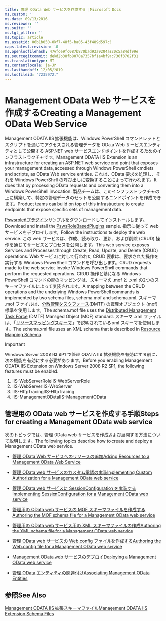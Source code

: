 ```yaml
---
title: 管理 OData Web サービスを作成する |Microsoft Docs
ms.custom: ''
ms.date: 09/13/2016
ms.reviewer: ''
ms.suite: ''
ms.tgt_pltfrm: ''
ms.topic: article
ms.assetid: 06b1b050-0bf7-48f5-ba05-43f489d597c0
caps.latest.revision: 10
ms.openlocfilehash: 476fce9fc087b870bad93a9204a820c5a84df99e
ms.sourcegitcommit: debd2b38fb8070a7357bf1a4bf9cc736f3702f31
ms.translationtype: MT
ms.contentlocale: ja-JP
ms.lasthandoff: 12/05/2019
ms.locfileid: "72359721"
---
```

# <a name="creating-a-management-odata-web-service"></a><span data-ttu-id="1a6ca-102">Management OData Web サービスを作成する</span><span class="sxs-lookup"><span data-stu-id="1a6ca-102">Creating a Management OData Web Service</span></span>

<span data-ttu-id="1a6ca-103">Management ODATA IIS 拡張機能は、Windows PowerShell コマンドレットとスクリプトを通じてアクセスされる管理データを OData Web サービスエンティティとして公開する ASP.NET web サービスエンドポイントを作成するためのインフラストラクチャです。</span><span class="sxs-lookup"><span data-stu-id="1a6ca-103">Management ODATA IIS Extension is an infrastructure for creating an ASP.NET web service end point that exposes your management data, accessed through Windows PowerShell cmdlets and scripts, as OData Web service entities.</span></span> <span data-ttu-id="1a6ca-104">これは、OData 要求を処理し、それを Windows PowerShell の呼び出しに変換することによって行われます。</span><span class="sxs-lookup"><span data-stu-id="1a6ca-104">It does that by processing OData requests and converting them into a Windows PowerShell invocation.</span></span> <span data-ttu-id="1a6ca-105">製品チームは、このインフラストラクチャの上に構築して、特定の管理データのセットを公開するエンドポイントを作成できます。</span><span class="sxs-lookup"><span data-stu-id="1a6ca-105">Product teams can build on top of this infrastructure to create endpoints that expose specific sets of management data.</span></span>

<span data-ttu-id="1a6ca-106">[Pswsroleñプラグイン](https://code.msdn.microsoft.com:443/windowsdesktop/PswsRoleBasedPlugins-9c79b75a)サンプルをダウンロードしてインストールします。</span><span class="sxs-lookup"><span data-stu-id="1a6ca-106">Download and install the [PswsRoleBasedPlugins](https://code.msdn.microsoft.com:443/windowsdesktop/PswsRoleBasedPlugins-9c79b75a) sample.</span></span> <span data-ttu-id="1a6ca-107">指示に従って web サービスをデプロイします。</span><span class="sxs-lookup"><span data-stu-id="1a6ca-107">Follow the instructions to deploy the web service.</span></span> <span data-ttu-id="1a6ca-108">この web サービスは、作成、読み取り、更新、および削除 (CRUD) 操作を通じてサービスとプロセスを公開します。</span><span class="sxs-lookup"><span data-stu-id="1a6ca-108">This web service exposes Services and Processes through Create, Read, Update, and Delete (CRUD) operations.</span></span> <span data-ttu-id="1a6ca-109">Web サービスに対して行われた CRUD 要求は、要求された操作を実行する Windows PowerShell コマンドを呼び出します。</span><span class="sxs-lookup"><span data-stu-id="1a6ca-109">CRUD requests made to the web service invoke  Windows PowerShell commands that perform the requested operations.</span></span> <span data-ttu-id="1a6ca-110">CRUD 操作と基になる Windows PowerShell コマンドの間のマッピングは、スキーマの .mof と .xml の2つのスキーマファイルによって実装されます。</span><span class="sxs-lookup"><span data-stu-id="1a6ca-110">A mapping between the CRUD operations and the underlying Windows PowerShell commands is implemented by two schema files, schema.mof and schema.xml.</span></span> <span data-ttu-id="1a6ca-111">スキーマ .mof ファイルは、[分散管理タスクフォース](https://www.dmtf.org/)(DMTF) の管理オブジェクト (mof) 標準を使用します。</span><span class="sxs-lookup"><span data-stu-id="1a6ca-111">The schema.mof file uses the [Distributed Management  Task Force](https://www.dmtf.org/) (DMTF) Managed Object (MOF) standard.</span></span> <span data-ttu-id="1a6ca-112">スキーマ .xml ファイルは、「[リソースマッピングスキーマ](./resource-mapping-schema.md)」で説明されている xml スキーマを使用します。</span><span class="sxs-lookup"><span data-stu-id="1a6ca-112">The schema.xml file uses an XML schema that is described in [Resource Mapping Schema](./resource-mapping-schema.md).</span></span>

> [!IMPORTANT]
> <span data-ttu-id="1a6ca-113">Windows Server 2008 R2 SP1 で管理 ODATA IIS 拡張機能を有効にする前に、次の機能を有効にする必要があります。</span><span class="sxs-lookup"><span data-stu-id="1a6ca-113">Before you enabling Management ODATA IIS Extension on Windows Server 2008 R2 SP1, the following features must be enabled.</span></span>
>
> 1.  <span data-ttu-id="1a6ca-114">IIS-WebServerRole</span><span class="sxs-lookup"><span data-stu-id="1a6ca-114">IIS-WebServerRole</span></span>
> 2.  <span data-ttu-id="1a6ca-115">IIS-WebServer</span><span class="sxs-lookup"><span data-stu-id="1a6ca-115">IIS-WebServer</span></span>
> 3.  <span data-ttu-id="1a6ca-116">IIS-HttpTracing</span><span class="sxs-lookup"><span data-stu-id="1a6ca-116">IIS-HttpTracing</span></span>
> 4.  <span data-ttu-id="1a6ca-117">IIS-ManagementOData</span><span class="sxs-lookup"><span data-stu-id="1a6ca-117">IIS-ManagementOData</span></span>

## <a name="steps-for-creating-a-management-odata-web-service"></a><span data-ttu-id="1a6ca-118">管理用の OData web サービスを作成する手順</span><span class="sxs-lookup"><span data-stu-id="1a6ca-118">Steps for creating a Management OData web service</span></span>

<span data-ttu-id="1a6ca-119">次のトピックでは、管理 OData web サービスを作成および展開する方法について説明します。</span><span class="sxs-lookup"><span data-stu-id="1a6ca-119">The following topics describe how to create and deploy a Management OData web service.</span></span>

- [<span data-ttu-id="1a6ca-120">管理 OData Web サービスへのリソースの追加</span><span class="sxs-lookup"><span data-stu-id="1a6ca-120">Adding Resources to a Management OData Web Service</span></span>](./adding-resources-to-a-management-odata-web-service.md)

- [<span data-ttu-id="1a6ca-121">管理 OData web サービスのカスタム承認の実装</span><span class="sxs-lookup"><span data-stu-id="1a6ca-121">Implementing Custom Authorization for a Management OData web service</span></span>](./implementing-custom-authorization-for-a-management-odata-web-service.md)

- [<span data-ttu-id="1a6ca-122">管理 OData web サービスに SessionConfiguration を実装する</span><span class="sxs-lookup"><span data-stu-id="1a6ca-122">Implementing SessionConfiguration for a Management OData web service</span></span>](./implementing-sessionconfiguration-for-a-management-odata-web-service.md)

- [<span data-ttu-id="1a6ca-123">管理用の OData web サービスの MOF スキーマファイルを作成する</span><span class="sxs-lookup"><span data-stu-id="1a6ca-123">Authoring the MOF schema file for a Management OData web service</span></span>](./authoring-the-mof-schema-file-for-a-management-odata-web-service.md)

- [<span data-ttu-id="1a6ca-124">管理用の OData web サービス用の XML スキーマファイルの作成</span><span class="sxs-lookup"><span data-stu-id="1a6ca-124">Authoring the XML schema file for a Management OData web service</span></span>](./authoring-the-xml-schema-file-for-a-management-odata-web-service.md)

- [<span data-ttu-id="1a6ca-125">管理 OData web サービスの Web.config ファイルを作成する</span><span class="sxs-lookup"><span data-stu-id="1a6ca-125">Authoring the Web.config file for a Management OData web service</span></span>](./authoring-the-web-config-file-for-a-management-odata-web-service.md)

- [<span data-ttu-id="1a6ca-126">Management OData web サービスのデプロイ</span><span class="sxs-lookup"><span data-stu-id="1a6ca-126">Deploying a Management OData web service</span></span>](./deploying-a-management-odata-web-service.md)

- [<span data-ttu-id="1a6ca-127">管理 OData エンティティの関連付け</span><span class="sxs-lookup"><span data-stu-id="1a6ca-127">Associating Management OData Entities</span></span>](./associating-management-odata-entities.md)

## <a name="see-also"></a><span data-ttu-id="1a6ca-128">参照</span><span class="sxs-lookup"><span data-stu-id="1a6ca-128">See Also</span></span>

[<span data-ttu-id="1a6ca-129">Management ODATA IIS 拡張スキーマファイル</span><span class="sxs-lookup"><span data-stu-id="1a6ca-129">Management ODATA IIS Extension Schema Files</span></span>](./management-odata-iis-extension-schema-files.md)
